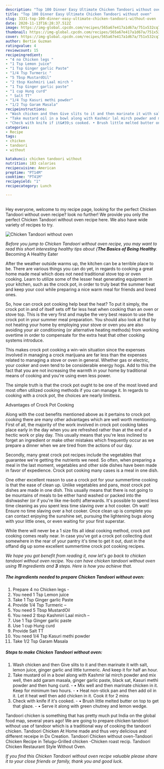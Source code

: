 ```yaml
---
description: "Top 100 Dinner Easy Ultimate Chicken Tandoori without oven"
title: "Top 100 Dinner Easy Ultimate Chicken Tandoori without oven"
slug: 3331-top-100-dinner-easy-ultimate-chicken-tandoori-without-oven
date: 2020-11-13T16:28:37.512Z
image: https://img-global.cpcdn.com/recipes/565a67e417a1d67a/751x532cq70/chicken-tandoori-without-oven-recipe-main-photo.jpg
thumbnail: https://img-global.cpcdn.com/recipes/565a67e417a1d67a/751x532cq70/chicken-tandoori-without-oven-recipe-main-photo.jpg
cover: https://img-global.cpcdn.com/recipes/565a67e417a1d67a/751x532cq70/chicken-tandoori-without-oven-recipe-main-photo.jpg
author: Bertie Guzman
ratingvalue: 4
reviewcount: 15
recipeingredient:
- "4 no Chicken legs "
- "1 Tsp Lemon juice"
- "1 Tsp Ginger garlic Paste"
- "1/4 Tsp Turmeric "
- "5 Tbsp MustardOil"
- "2 tbsp Kashmiri Laal mirch "
- "1 Tsp Ginger garlic paste"
- "1 cup Hung curd"
- " Salt TT"
- "1/4 Tsp Kasuri methi powder"
- "1/2 Tsp Garam Masala"
recipeinstructions:
- "Wash chicken and then Give slits to it and then marinate it with salt, lemon juice, ginger garlic and little turmeric. And keep it for half an hour."
- "Take mustard oil in a bowl along with Kashmir lal mirch powder and mix well, then add garam masala, ginger garlic paste, black sat, Kasuri methi powder and then hung curd. • Mix well and then marinate chicken in it. Keep for minimum two hours. • Heat non-stick pan and then add oil in it. Let it heat well then add chicken in it. Cook it for 2 mins"
- "Check with knife if it&#39;s cooked. • Brush little melted butter on top to get that glaze. • Serve it along with green chutney and lemon wedge."
categories:
- Recipe
tags:
- chicken
- tandoori
- without

katakunci: chicken tandoori without 
nutrition: 183 calories
recipecuisine: American
preptime: "PT14M"
cooktime: "PT41M"
recipeyield: "1"
recipecategory: Lunch

---
```

<br>
Hey everyone, welcome to my recipe page, looking for the perfect Chicken Tandoori without oven recipe? look no further! We provide you only the perfect Chicken Tandoori without oven recipe here. We also have wide variety of recipes to try.
<br>


![Chicken Tandoori without oven](https://img-global.cpcdn.com/recipes/565a67e417a1d67a/751x532cq70/chicken-tandoori-without-oven-recipe-main-photo.jpg)

<i>Before you jump to Chicken Tandoori without oven recipe, you may want to read this short interesting healthy tips about {<strong>The Basics of Being Healthy</strong>.</i>
Becoming A Healthy Eater


After the weather outside warms up, the kitchen can be a terrible place to be. There are various things you can do yet, in regards to cooking a great home made meal which does not need traditional stove top or oven cooking. Learn to utilize some of the lesser heat generating equipment in your kitchen, such as the crock pot, in order to truly beat the summer heat and keep your cool while preparing a nice warm meal for friends and loved ones.

So, how can crock pot cooking help beat the heat? To put it simply, the crock pot in and of itself sets off far less heat when cooking than an oven or stove top. This is the very first and maybe the very best reason to use the crock pot in your summer meal preparation. You should also look at that by not heating your home by employing your stove or oven you are also avoiding your air conditioning (or alternative heating methods) from working overtime in order to compensate for the extra heat that other cooking systems introduce.

This makes crock pot cooking a win-win situation since the expenses involved in managing a crock marijuana are far less than the expenses related to managing a stove or oven in general. Whether gas or electric, your cooker and oven tend to be considerable energy hogs. Add to this the fact that you are not increasing the warmth in your home by traditional means of cooking and you're using even less power.

 The simple truth is that the crock pot ought to be one of the most loved and most often utilized cooking methods if you can manage it. In regards to cooking with a crock pot, the choices are nearly limitless.  

Advantages of Crock Pot Cooking

Along with the cost benefits mentioned above as it pertains to crock pot cooking there are many other advantages which are well worth mentioning. First of all, the majority of the work involved in crock pot cooking takes place early in the day when you are refreshed rather than at the end of a hectic work or play day. This usually means that you're less inclined to forget an ingredient or make other mistakes which frequently occur as we prepare a dinner when we are tired from the actions of our day.

Secondly, many great crock pot recipes include the vegetables that guarantee we're getting the nutrients we need. So often, when preparing a meal in the last moment, vegetables and other side dishes have been made in favor of expedience. Crock pot cooking many cases is a meal in one dish.

One other excellent reason to use a crock pot for your summertime cooking is that the ease of clean up.  Unlike vegetables and pans, most crock pot dishes are made in one dish. This usually means that there is not going to be mountains of meals to be either hand washed or packed into the dishwasher (or if you're like me-both) afterwards. It's possible to spend less time cleaning as you spent less time slaving over a hot cooker. Oh wait! Ensure no time slaving over a hot cooker. Once clean up is complete you can contact enjoying the sunshine set, pursuing the lightening bugs along with your little ones, or even waiting for your first superstar.

While there will never be a 1 size fits all ideal cooking method, crock pot cooking comes really near. In case you've got a crock pot collecting dust somewhere in the rear of your pantry it's time to get it out, dust in the offand dig up some excellent summertime crock pot cooking recipes.


<i>We hope you got benefit from reading it, now let's go back to chicken tandoori without oven recipe. You can have chicken tandoori without oven using <strong>11</strong> ingredients and <strong>3</strong> steps. Here is how you achieve that.
</i>

##### The ingredients needed to prepare Chicken Tandoori without oven:

1. Prepare 4 no Chicken legs -
1. You need 1 Tsp Lemon juice
1. Take 1 Tsp Ginger garlic Paste
1. Provide 1/4 Tsp Turmeric –
1. You need 5 Tbsp MustardOil
1. You need 2 tbsp Kashmiri Laal mirch –
1. Use 1 Tsp Ginger garlic paste
1. Use 1 cup Hung curd
1. Provide  Salt TT
1. You need 1/4 Tsp Kasuri methi powder
1. Take 1/2 Tsp Garam Masala


##### Steps to make Chicken Tandoori without oven:

1. Wash chicken and then Give slits to it and then marinate it with salt, lemon juice, ginger garlic and little turmeric. And keep it for half an hour.
1. Take mustard oil in a bowl along with Kashmir lal mirch powder and mix well, then add garam masala, ginger garlic paste, black sat, Kasuri methi powder and then hung curd. - • Mix well and then marinate chicken in it. Keep for minimum two hours. - • Heat non-stick pan and then add oil in it. Let it heat well then add chicken in it. Cook it for 2 mins
1. Check with knife if it&#39;s cooked. - • Brush little melted butter on top to get that glaze. - • Serve it along with green chutney and lemon wedge.


Tandoori chicken is something that has pretty much put India on the global food map, several years ago! We are going to prepare chicken tandoori without use of tandoor which is a traditional way of cooking the tandoori chicken. Tandoori Chicken At Home made and thus very delicious and different receipe in Dx Creation. Tandoori Chicken without oven-Tandoori Chicken Recipe in Telugu-Grilled chicken -Chicken roast recip. Tandoori Chicken Restaurant Style Without Oven. 

<i>If you find this Chicken Tandoori without oven recipe valuable please share it to your close friends or family, thank you and good luck.</i>
